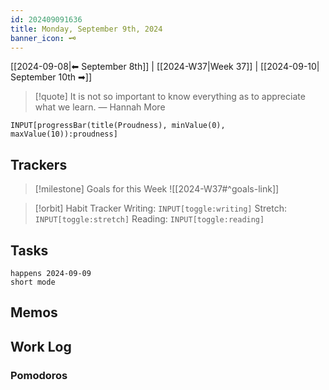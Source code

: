 ```yaml
---
id: 202409091636
title: Monday, September 9th, 2024
banner_icon: 🗝️
---
```


[[2024-09-08|⬅ September 8th]] | [[2024-W37|Week 37]] | [[2024-09-10| September 10th ➡]]

> [!quote] It is not so important to know everything as to appreciate what we learn.
> — Hannah More

```meta-bind
INPUT[progressBar(title(Proudness), minValue(0), maxValue(10)):proudness]
```

## Trackers

> [!milestone] Goals for this Week
> ![[2024-W37#^goals-link]]

> [!orbit] Habit Tracker
> Writing: `INPUT[toggle:writing]` Stretch: `INPUT[toggle:stretch]` Reading: `INPUT[toggle:reading]`

## Tasks

```tasks
happens 2024-09-09
short mode
```

## Memos

## Work Log

### Pomodoros
